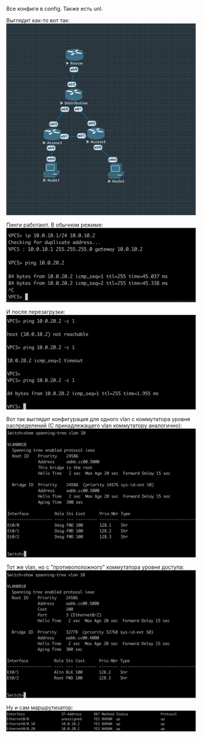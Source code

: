 Все конфиги в config. Также есть unl.

Выглядит как-то вот так:
![Топология](img/topology.jpg)

Пинги работают. В обычном режиме:
![Обычный пинг](img/just_ping.jpg)

И после перезагрузки:
![После перезагрузки](img/ping_after_reload.jpg)

Вот так выглядит конфигурация для одного vlan с коммутатора уровня распределений (С принадлежащего vlan коммутатору аналогично):
![Destination](img/destination_vlan.jpg)

Тот же vlan, но с "противоположного" коммутатора уровня доступа:
![Access](img/access_vlan.jpg)

Ну и сам маршрутизатор:
![Router](img/router.jpg)

